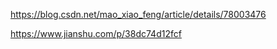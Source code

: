 https://blog.csdn.net/mao_xiao_feng/article/details/78003476



https://www.jianshu.com/p/38dc74d12fcf